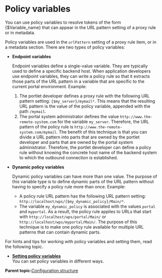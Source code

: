 # Policy variables 

You can use policy variables to resolve tokens of the form \{$Variable\_name\} that can appear in the URL pattern setting of a proxy rule or in metadata.

Policy variables are used in the `urlPattern` setting of a proxy rule item, or in a metadata section. There are two types of policy variables:

-   **Endpoint variables**

    Endpoint variables define a single-value variable. They are typically used to define a specific backend host. When application developers use endpoint variables, they can write a policy rule so that it extracts those parts of the URL pattern in a variable that are specific to the current portal environment. Example:

    1.  The portlet developer defines a proxy rule with the following URL pattern setting: `{$my_server}/mymail*`. This means that the resulting URL pattern is the value of the policy variable, appended with the path `/mymail`.
    2.  The portal system administrator defines the value `http://www.the-remote-system.com` for the variable `my_server`. Therefore, the URL pattern of the policy rule is `http://www.the-remote-system.com/mymail`.
    The benefit of this technique is that you can divide a URL pattern into parts that are owned by the portlet developer and parts that are owned by the portal system administrator. Therefore, the portlet developer can define a policy rule without knowing the concrete host name of the backend system to which the outbound connection is established.

-   **Dynamic policy variables**

    Dynamic policy variables can have more than one value. The purpose of this variable type is to define dynamic parts of the URL pattern without having to specify a policy rule more than once. Example:

    -   A policy rule URL pattern has the following URL pattern setting: `http://localhost/wps/{$my_dynamic_policy}/Main/*`.
    -   The variable `my_dynamic_policy` is associated with the values `portal` and `myportal`.
    As a result, the policy rule applies to URLs that start with `http://localhost/wps/portal/Main/` or `http://localhost/wps/myportal/Main/`. The purpose of this technique is to make one policy rule available for multiple URL patterns that can contain dynamic parts.


For hints and tips for working with policy variables and setting them, read the following topic.

-   **[Setting policy variables ](../dev-portlet/outbhttp_cfg_strctr_policy_variable_set.md)**  
You can set policy variables in different ways.

**Parent topic:**[Configuration structure ](../dev-portlet/outbhttp_cfg_structure.md)

